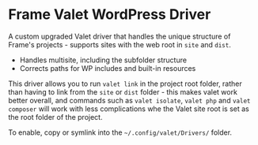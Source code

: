 # Frame Valet WordPress Driver #
A custom upgraded Valet driver that handles the unique structure of Frame's projects - supports sites with the web root in `site` and `dist`.

- Handles multisite, including the subfolder structure
- Corrects paths for WP includes and built-in resources

This driver allows you to run `valet link` in the project root folder, rather than having to link from the `site` or `dist` folder - this makes valet work better overall, and commands such as `valet isolate`, `valet php` and `valet composer` will work with less complications whe the Valet site root is set as the root folder of the project.

To enable, copy or symlink into the `~/.config/valet/Drivers/` folder.